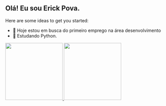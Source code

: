 ## Olá! Eu sou Erick Pova.

Here are some ideas to get you started:

- 🔭 Hoje estou em busca do primeiro emprego na área desenvolvimento
- 🌱 Estudando Python.

 <div>
  <a href="https://github.com/ErickPova">
  <img height="180em" src="https://github-readme-stats.vercel.app/api username=erickpova&show_icons=true&theme=dracula&include_all_commits=true&count_private=true"/>
  <img height="180em" src="https://github-readme-stats.vercel.app/api/top-langs/?username=erickpova&layout=compact&langs_count=7&theme=dracula"/>
</div>
